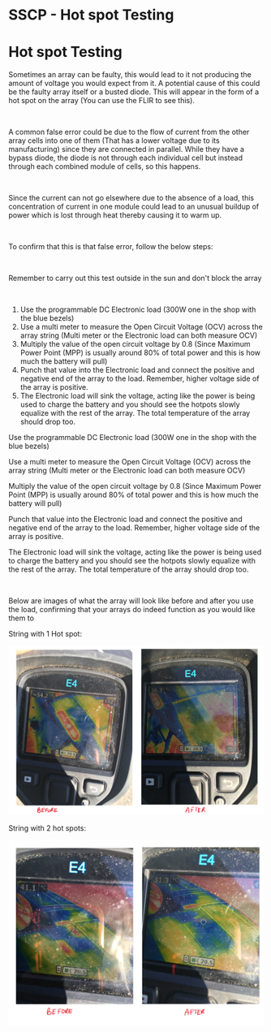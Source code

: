 # SSCP - Hot spot Testing

# Hot spot Testing

Sometimes an array can be faulty, this would lead to it not producing the amount of voltage you would expect from it. A potential cause of this could be the faulty array itself or a busted diode. This will appear in the form of a hot spot on the array (You can use the FLIR to see this).

 

A common false error could be due to the flow of current from the other array cells into one of them (That has a lower voltage due to its manufacturing) since they are connected in parallel. While they have a bypass diode, the diode is not through each individual cell but instead through each combined module of cells, so this happens.

 

Since the current can not go elsewhere due to the absence of a load, this concentration of current in one module could lead to an unusual buildup of power which is lost through heat thereby causing it to warm up.

 

To confirm that this is that false error, follow the below steps:

 

Remember to carry out this test outside in the sun and don't block the array

 

1. Use the programmable DC Electronic load (300W one in the shop with the blue bezels)
2. Use a multi meter to measure the Open Circuit Voltage (OCV) across the array string (Multi meter or the Electronic load can both measure OCV)
3. Multiply the value of the open circuit voltage by 0.8 (Since Maximum Power Point (MPP) is usually around 80% of total power and this is how much the battery will pull)
4. Punch that value into the Electronic load and connect the positive and negative end of the array to the load. Remember, higher voltage side of the array is positive.
5. The Electronic load will sink the voltage, acting like the power is being used to charge the battery and you should see the hotpots slowly equalize with the rest of the array. The total temperature of the array should drop too.

Use the programmable DC Electronic load (300W one in the shop with the blue bezels)

Use a multi meter to measure the Open Circuit Voltage (OCV) across the array string (Multi meter or the Electronic load can both measure OCV)

Multiply the value of the open circuit voltage by 0.8 (Since Maximum Power Point (MPP) is usually around 80% of total power and this is how much the battery will pull)

Punch that value into the Electronic load and connect the positive and negative end of the array to the load. Remember, higher voltage side of the array is positive.

The Electronic load will sink the voltage, acting like the power is being used to charge the battery and you should see the hotpots slowly equalize with the rest of the array. The total temperature of the array should drop too.

 

Below are images of what the array will look like before and after you use the load, confirming that your arrays do indeed function as you would like them to

String with 1 Hot spot:

![](../../../../../assets/image_dc61e214c7.png)

String with 2 hot spots:

![](../../../../../assets/image_ab12ab755a.png)

